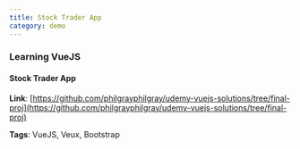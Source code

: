 ```yaml
---
title: Stock Trader App
category: demo
---
```


### Learning VueJS

#### Stock Trader App

**Link**: [https://github.com/philgrayphilgray/udemy-vuejs-solutions/tree/final-proj](https://github.com/philgrayphilgray/udemy-vuejs-solutions/tree/final-proj)

**Tags**: VueJS, Veux, Bootstrap
